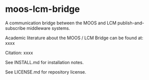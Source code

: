 moos-lcm-bridge
===============

A communication bridge between the MOOS and LCM publish-and-subscribe
middleware systems.

Academic literature about the MOOS / LCM Bridge can be found at:  
xxxx

Citation: 
xxxx

See INSTALL.md for installation notes.

See LICENSE.md for repository license.

